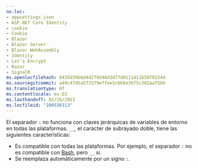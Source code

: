 ```yaml
---
no-loc:
- appsettings.json
- ASP.NET Core Identity
- cookie
- Cookie
- Blazor
- Blazor Server
- Blazor WebAssembly
- Identity
- Let's Encrypt
- Razor
- SignalR
ms.openlocfilehash: 6435d39b6d442f0d4643d77d9111d11b50781544
ms.sourcegitcommit: a49c47d5a573379effee5c6b6e36f5c302aa756b
ms.translationtype: HT
ms.contentlocale: es-ES
ms.lasthandoff: 02/16/2021
ms.locfileid: "100536313"
---
```

El separador `:` no funciona con claves jerárquicas de variables de entorno en todas las plataformas. `__`, el carácter de subrayado doble, tiene las siguientes características:

* Es compatible con todas las plataformas. Por ejemplo, el separador `:` no es compatible con [Bash](https://linuxhint.com/bash-environment-variables/), pero `__` sí.
* Se reemplaza automáticamente por un signo `:`.